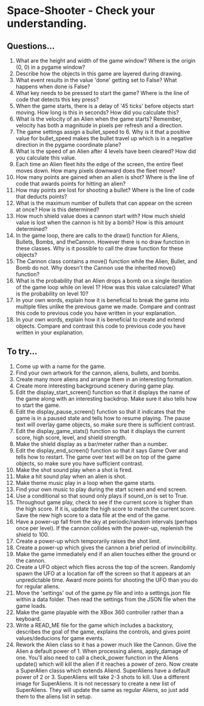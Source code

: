 # Space-Shooter - Check your understanding.


## Questions...

1. What are the height and width of the game window? Where is the origin (0, 0) in a pygame window?
2. Describe how the objects in this game are layered during drawing.
3. What event results in the value 'done' getting set to False? What happens when done is False?
4. What key needs to be pressed to start the game? Where is the line of code that detects this key press?
5. When the game starts, there is a delay of '45 ticks' before objects start moving. How long is this in seconds? How did you calculate this?
6. What is the velocity of an Alien when the game starts? Remember, velocity has both a magnitude in pixels per refresh and a direction.
7. The game settings assign a bullet_speed to 6. Why is it that a positive value for bullet_speed makes the bullet travel up which is in a negative direction in the pygame coordinate plane?
8. What is the speed of an Alien after 4 levels have been cleared? How did you calculate this value.
9. Each time an Alien fleet hits the edge of the screen, the entire fleet moves down. How many pixels downward does the fleet move?
10. How many points are gained when an alien is shot? Where is the line of code that awards points for hitting an alien?
11. How may points are lost for shooting a bullet? Where is the line of code that deducts points?
12. What is the maximum number of bullets that can appear on the screen at once? How is this determined?
13. How much shield value does a cannon start with? How much shield value is lost when the cannon is hit by a bomb? How is this amount determined?
14. In the game loop, there are calls to the draw() function for Aliens, Bullets, Bombs, and theCannon. However there is no draw function in these classes. Why is it possible to call the draw function for these objects?
15. The Cannon class contains a move() function while the Alien, Bullet, and Bomb do not. Why doesn't the Cannon use the inherited move() function?
16. What is the probability that an Alien drops a bomb on a single iteration of the game loop while on level 1? How was this value calculated? What is the probability on level 10?
17. In your own words, explain how it is beneficial to break the game into multiple files unlike the previous game we made. Compare and contrast this code to previous code you have written in your explanation.
18. In your own words, explain how it is beneficial to create and extend objects. Compare and contrast this code to previous code you have written in your explanation.


## To try...

1. Come up with a name for the game.
2. Find your own artwork for the cannon, aliens, bullets, and bombs.
3. Create many more aliens and arrange them in an interesting formation.
4. Create more interesting background scenery during game play.
5. Edit the display_start_screen() function so that it displays the name of the game along with an interesting backdrop. Make sure it also tells how to start the game.
6. Edit the display_pause_screen() function so that it indicates that the game is in a paused state and tells how to resume playing. The pause text will overlay game objects, so make sure there is sufficient contrast.
7. Edit the display_game_stats() function so that it displays the current score, high score, level, and shield strength.
8. Make the shield display as a bar/meter rather than a number.
9. Edit the display_end_screen() function so that it says Game Over and tells how to restart. The game over text will be on top of the game objects, so make sure you have sufficient contrast.
10. Make the shot sound play when a shot is fired.
11. Make a hit sound play when an alien is shot.
12. Make theme music play in a loop when the game starts.
13. Find your own music to play during the start screen and end screen.
14. Use a conditional so that sound only plays if sound_on is set to True.
15. Throughout game play, check to see if the current score is higher than the high score. If it is, update the high score to match the current score. Save the new high score to a data file at the end of the game.
16. Have a power-up fall from the sky at periodic/random intervals (perhaps once per level). If the cannon collides with the power-up, replenish the shield to 100.
17. Create a power-up which temporarily raises the shot limit.
18. Create a power-up which gives the cannon a brief period of invincibility.
19. Make the game immediately end if an alien touches either the ground or the cannon.
20. Create a UFO object which flies across the top of the screen. Randomly spawn the UFO at a location far off the screen so that it appears at an unpredictable time. Award more points for shooting the UFO than you do for regular aliens.
21. Move the 'settings' out of the game.py file and into a settings.json file within a data folder. Then read the settings from the JSON file when the game loads.
22. Make the game playable with the XBox 360 controller rather than a keyboard.
23. Write a READ_ME file for the game which includes a backstory, describes the goal of the game, explains the controls, and gives point values/deducions for game events.
24. Rework the Alien class so it has a power much like the Cannon. Give the Alien a default power of 1. When processing aliens, apply_damage of one. You'll also need to call a check_power function in the Aliens update() which will kill the alien if it reaches a power of zero. Now create a SuperAlien classs which extends Aliend. SuperAliens have a default power of 2 or 3. SuperAliens will take 2-3 shots to kill. Use a different image for SuperAliens. It is not necessary to create a new list of SuperAliens. They will update the same as regular Aliens, so just add them to the aliens list in setup.